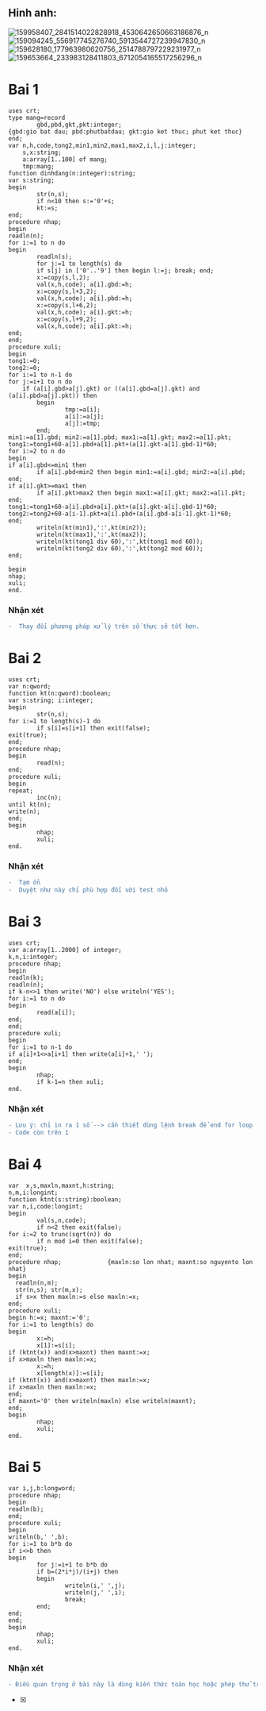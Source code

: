 ## Hinh anh:
![159958407_2841514022828918_4530642650663186876_n](https://user-images.githubusercontent.com/80033114/111069928-f2ce4d00-8501-11eb-8404-f1cb0f5cfe56.jpg)
![159094245_556917745276740_5913544727239947830_n](https://user-images.githubusercontent.com/80033114/111069931-f4981080-8501-11eb-981d-80abb795164c.jpg)
![159628180_177963980620756_2514788797229231977_n](https://user-images.githubusercontent.com/80033114/111069936-f661d400-8501-11eb-952f-2737a0fa351f.jpg)
![159653664_233983128411803_6712054165517256296_n](https://user-images.githubusercontent.com/80033114/111069924-ef3ac600-8501-11eb-882f-c2a0f95d047e.jpg)
# Bai 1
```
uses crt;
type mang=record
        gbd,pbd,gkt,pkt:integer;
{gbd:gio bat dau; pbd:phutbatdau; gkt:gio ket thuc; phut ket thuc}
end;
var n,h,code,tong2,min1,min2,max1,max2,i,l,j:integer;
    s,x:string;
    a:array[1..100] of mang;
    tmp:mang;
function dinhdang(n:integer):string;
var s:string;
begin
        str(n,s);
        if n<10 then s:='0'+s;
        kt:=s;
end;
procedure nhap;
begin
readln(n);
for i:=1 to n do
begin
        readln(s);
        for j:=1 to length(s) do
        if s[j] in ['0'..'9'] then begin l:=j; break; end;
        x:=copy(s,l,2);
        val(x,h,code); a[i].gbd:=h;
        x:=copy(s,l+3,2);
        val(x,h,code); a[i].pbd:=h;
        x:=copy(s,l+6,2);
        val(x,h,code); a[i].gkt:=h;
        x:=copy(s,l+9,2);
        val(x,h,code); a[i].pkt:=h;
end;
end;
procedure xuli;
begin
tong1:=0;
tong2:=0;
for i:=1 to n-1 do
for j:=i+1 to n do
    if (a[i].gbd>a[j].gkt) or ((a[i].gbd=a[j].gkt) and (a[i].pbd>a[j].pkt)) then
        begin
                tmp:=a[i];
                a[i]:=a[j];
                a[j]:=tmp;
        end;
min1:=a[1].gbd; min2:=a[1].pbd; max1:=a[1].gkt; max2:=a[1].pkt;
tong1:=tong1+60-a[1].pbd+a[1].pkt+(a[1].gkt-a[1].gbd-1)*60;
for i:=2 to n do
begin
if a[i].gbd<=min1 then
        if a[i].pbd<min2 then begin min1:=a[i].gbd; min2:=a[i].pbd; end;
if a[i].gkt>=max1 then
        if a[i].pkt>max2 then begin max1:=a[i].gkt; max2:=a[i].pkt; end;
tong1:=tong1+60-a[i].pbd+a[i].pkt+(a[i].gkt-a[i].gbd-1)*60;
tong2:=tong2+60-a[i-1].pkt+a[i].pbd+(a[i].gbd-a[i-1].gkt-1)*60;
end;
        writeln(kt(min1),':',kt(min2));
        writeln(kt(max1),':',kt(max2));
        writeln(kt(tong1 div 60),':',kt(tong1 mod 60));
        writeln(kt(tong2 div 60),':',kt(tong2 mod 60));
end;

begin
nhap;
xuli;
end.
```

### **Nhận xét**

```diff
-  Thay đổi phương pháp xử lý trên số thực sẽ tốt hơn.
```


# Bai 2
```
uses crt;
var n:qword;
function kt(n:qword):boolean;
var s:string; i:integer;
begin
        str(n,s);
for i:=1 to length(s)-1 do
        if s[i]=s[i+1] then exit(false);
exit(true);
end;
procedure nhap;
begin
        read(n);
end;
procedure xuli;
begin
repeat;
        inc(n);
until kt(n);
write(n);
end;
begin
        nhap;
        xuli;
end.
```

### **Nhận xét**

```diff
-  Tạm ổn
-  Duyệt như này chỉ phù hợp đối với test nhỏ
```

# Bai 3
```
uses crt;
var a:array[1..2000] of integer;
k,n,i:integer;
procedure nhap;
begin
readln(k);
readln(n);   
if k-n<>1 then write('NO') else writeln('YES');
for i:=1 to n do
begin
        read(a[i]);
end;
end;
procedure xuli;
begin
for i:=1 to n-1 do
if a[i]+1<>a[i+1] then write(a[i]+1,' ');
end;
begin
        nhap;
        if k-1=n then xuli;
end.
```

### **Nhận xét**

```diff
- Lưu ý: chỉ in ra 1 số --> cần thiết dùng lệnh break để end for loop
- Code còn trên 1 
```

# Bai 4
```
var  x,s,maxln,maxnt,h:string;
n,m,i:longint;
function ktnt(s:string):boolean;
var n,i,code:longint;
begin
        val(s,n,code);
        if n<2 then exit(false);
for i:=2 to trunc(sqrt(n)) do
        if n mod i=0 then exit(false);
exit(true);
end;
procedure nhap;             {maxln:so lon nhat; maxnt:so nguyento lon nhat}
begin
  readln(n,m);
  str(n,s); str(m,x);
  if s>x then maxln:=s else maxln:=x;
end;
procedure xuli;
begin h:=x; maxnt:='0';
for i:=1 to length(s) do
begin
        x:=h;
        x[1]:=s[i];
if (ktnt(x)) and(x>maxnt) then maxnt:=x;
if x>maxln then maxln:=x;
        x:=h;
        x[length(x)]:=s[i];
if (ktnt(x)) and(x>maxnt) then maxln:=x;
if x>maxln then maxln:=x;
end;
if maxnt='0' then writeln(maxln) else writeln(maxnt);
end;
begin
        nhap;
        xuli;
end.
```

# Bai 5

```
var i,j,b:longword;
procedure nhap;
begin
readln(b);
end;
procedure xuli;
begin
writeln(b,' ',b);
for i:=1 to b*b do
if i<>b then
begin
        for j:=i+1 to b*b do
        if b=(2*i*j)/(i+j) then
        begin
                writeln(i,' ',j);
                writeln(j,' ',i);
                break;
        end;
end;
end;
begin
        nhap;
        xuli;
end.
```


### **Nhận xét**

```diff
- Điều quan trọng ở bài này là dùng kiến thức toán học hoặc phép thử trên vài bộ số (a, b, c) để giới hạn được phạm vi của a, c 
```

- [x]
